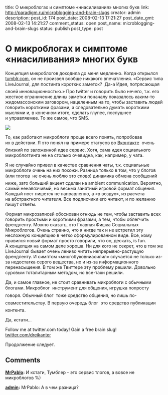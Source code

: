 title: О микроблогах и симптоме «ниасиливания» многих букв
link: http://paradigm.ru/microblogging-and-brain-slugs
creator: admin
description: 
post_id: 174
post_date: 2008-02-13 17:21:27
post_date_gmt: 2008-02-13 14:21:27
comment_status: open
post_name: microblogging-and-brain-slugs
status: publish
post_type: post

# О микроблогах и симптоме «ниасиливания» многих букв

Концепция микроблогов доходила до меня медленно. Когда открылся [tumblr.com](http://tumblr.com), он не произвел вообще никакого впечатления. «Сервис типа LiveJournal, для постинга коротких заметок?  Да-а Идея, потрясающая своей инновационностью.» Про twitter и говорить было нечего, т.к. его жесткое ограничение длины заметки поначалу показалось каким-то жидомассонским заговором, нацеленным на то, чтобы заставить людей говорить короткими фразами, а следовательно думать короткими мыслями и, в конечном итоге, сделать глупее, послушнее и управляемее. То же самое, что SMS.

![](/;-\)/2008/02/futurama-brain-slug.jpg)

То, как работают микроблоги проще всего понять, попробовав их в действии. Я это понял на примере статусов во [Вконтакте](http://vkontakte.ru/)  очень близкий по заложенной идее сервис. Хотя, сама идея социального микроблоггинга не на столько очевидна, как, например, у чата.

Я не случайно привел в качестве сравнения чаты, т.к. социальные микроблоги очень на них похожи. Разница только в том, что у блогов (или тлогов  не очень люблю это слово) динамика обмена сообщений ниже, зато больший акцент сделан на ambient communication. Вероятно, самый ненавязчивый, но весьма занятный игровой формат общения. Каждый пост пишется не направленно, а «в воздух», из расчета на абстрактного читателя. Все подписчики его читают, и по желанию пишут ответы.

Формат микрозаписей обоснован отнюдь не тем, чтобы заставить всех говорить простыми и короткими фразами, а тем, чтобы облегчить френдленту. Можно сказать, это Главная Фишка Социальных Микроблогов. Очень странно, что я нигде так и не встретил эту несложную концепцию в четко сформулированном виде. Все, кому нравился новый формат просто говорили, что он, дескать, is fun. А концепция на самом деле хороша. Ни для кого не секрет, что в том же LiveJournal бывает очень лениво читать непрерывно-растущую френдленту. И симптом «многобуковниасилил» случается не только из-за недостатка серого вещества, но и из-за информационного перенасыщения. В том же Твиттере эту проблему решили. Довольно суровым тоталитарным методом, но все-таки решили.

Да, и самое главное, не стоит сравнивать микроблоги с обычными блогами. Микроблог  инструмент для общения, игрушка попросту говоря. Обычный блог  тоже средство общения, но лишь по-совместительству. В первую очередь блог  это средство публикации контента.

Да, кстати...

Follow me at twitter.com today! Gain a free brain slug! [twitter.com/dreikanter](http://twitter.com/dreikanter)

Продолжение следует.

## Comments

**[MrPablo](#331 "2008-02-22 10:50:05"):** И кстати, Тумблер - это сервис тлогов, а вовсе не микроблогов %)

**[admin](#332 "2008-02-22 10:56:17"):** MrPablo: А в чем разница?

